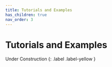 ```yaml
---
title: Tutorials and Examples
has_children: true
nav_order: 3
---
```


# Tutorials and Examples
Under Construction
{: .label .label-yellow }